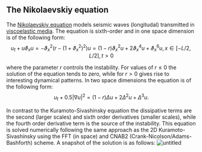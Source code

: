 ## The Nikolaevskiy equation

The [Nikolaevskiy equation](https://core.ac.uk/download/pdf/56373642.pdf) models seismic waves (longitudal) transmitted in [viscoelastic media](https://academic.oup.com/ptp/article/106/2/315/1878465). The equation is sixth-order and in one space dimension is of the following form:
$$u_t+u\vartheta_x u = -\vartheta_x^2 \left(r-(1+\vartheta_x^2)^2 \right)u= (1-r) \vartheta_x^2 u +2 \vartheta_x^4 u +\vartheta_x^6 u, x\in [-L/2,L/2],t>0$$

where the parameter $r$ controls the instability. For values of $r \leq 0$ the solution of the equation tends to zero, while for $r>0$ gives rise to interesting dynamical patterns. In two space dimensions the equation is of the following form:
$$u_t+0.5|\nabla u|^2 = (1-r) \Delta u +2 \Delta^2 u +\Delta^3 u.$$

In contrast to the Kuramoto-Sivashinsky equation the dissipative terms are the second (larger scales) and sixth order derivatives (smaller scales), while the fourth order derivative term is the source of the instability. This equation is solved numerically following the same approach as the 2D Kuramoto-Sivashinsky using the FFT (in space) and CNAB2 (Crank-Nicolson/Adams-Bashforth) scheme.
A snapshot of the solution is as follows:
![untitled](https://github.com/cfilelispapadopoulos/Tiny-Examples-of-Computational-Physics/assets/137081674/9bb5a975-e25f-4cc6-896f-dbfd17531e3d)
